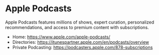# Apple Podcasts
Apple Podcasts features millions of shows, expert curation, personalized recommendations, and access to premium content with subscriptions.

* Home: https://www.apple.com/apple-podcasts/
* Directories: https://itunespartner.apple.com/en/podcasts/overview
* Private Podcasting: https://podcasters.apple.com/878-subscriptions
